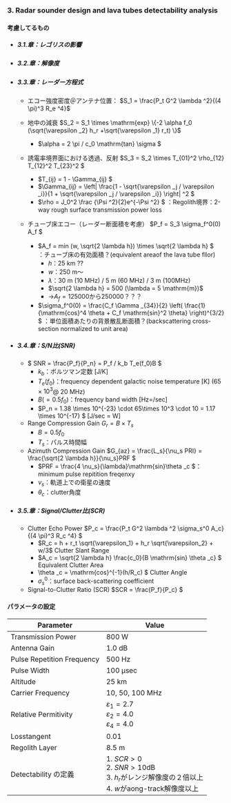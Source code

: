 ### 3. Radar sounder design and lava tubes detectability analysis
#### 考慮してるもの
- ##### 3.1.章：レゴリスの影響
- ##### 3.2.章：解像度
- ##### 3.3.章：レーダー方程式
    - エコー強度密度＠アンテナ位置： 
    $S_1 = \frac{P_t G^2 \lambda ^2}{(4 \pi)^3 R_e ^4}$

    - 地中の減衰
    $S_2 = S_1 \times \mathrm{exp} \{-2 \alpha f_0 (\sqrt{\varepsilon _2} h_r +\sqrt{\varepsilon _1} r_t) \}$
        - $\alpha = 2 \pi / c_0 \mathrm{tan} \sigma $

    - 誘電率境界面における透過、反射
    $S_3 = S_2 \times T_{01}^2 \rho_{12} T_{12}^2 T_{23}^2 $
        - $T_{ij} = 1 - \Gamma_{ij} $
        - $\Gamma_{ij} = \left| \frac{1 - \sqrt{\varepsilon _j / \varepsilon _i}}{1 + \sqrt{\varepsilon _j / \varepsilon _i}} \right| ^2 $
        - $\rho = J_0^2 \frac {\Psi ^2}{2}e^{-\Psi ^2}  $ 
        ：Regolith境界：2-way rough surface transmission power loss

    - チューブ床エコー（レーダー断面積を考慮）
    $P_f = S_3 \sigma_f^0(0) A_f  $
        - $A_f = min (w, \sqrt{2 \lambda h}) \times \sqrt{2 \lambda h} $　
        ：チューブ床の有効面積？(equivalent areaof the lava tube fllor) 
            - $h$：25 km ??
            - $w$：250 m〜
            - $\lambda$：30 m (10 MHz) / 5 m (60 MHz) / 3 m (100MHz)
            - $\sqrt{2 \lambda h} =  500 (\lambda = 5 \mathrm{m})$
            - →$A_f = 125000$から$250000$？？？
        - $\sigma_f^0(0) =  \frac{C_f \Gamma _{34}}{2} \left( \frac{1}{\mathrm{cos}^4 \theta + C_f \mathrm{sin}^2 \theta} \right)^{3/2} $ 
        ：単位面積あたりの背景散乱断面積？(backscattering cross-section normalized to unit area)
- ##### 3.4.章：S/N比(SNR)
    - $ SNR = \frac{P_f}{P_n} = P_f / k_b T_e(f_0)B $
        - $k_b$：ボルツマン定数 [J/K]
        - $T_e(f_0)$：frequency dependent galactic noise temperature [K] ($65\times 10^3$@ 20 MHz)
        - $B (= 0.5f_0)$：frequency band width [Hz=/sec]
        - $P_n = 1.38 \times 10^{-23} \cdot 65\times 10^3 \cdot 10 = 1.17 \times 10^{-17} $ [J/sec = W]
    - Range Compression Gain
        $G_r = B \times T_s$
        - $B = 0.5 f_0$
        - $T_s$：パルス時間幅
    - Azimuth Compression Gain
    $G_{az} = \frac{L_s}{\nu_s PRI} = \frac{\sqrt{2 \lambda h}}{\nu_s}PRF $
        - $PRF = \frac{4 \nu_s}{\lambda}\mathrm{sin}\theta _c $：minimum pulse repitition freqenxy
        - $\nu_s$：軌道上での衛星の速度
        - $\theta_c$：clutter角度
- ##### 3.5.章：Signal/Clutter比(SCR)
    - Clutter Echo Power
    $P_c = \frac{P_t G^2 \lambda ^2 \sigma_s^0 A_c}{(4 \pi)^3 R_c ^4} $
        - $R_c =  h + r_t \sqrt{\varepsilon_1} + h_r \sqrt{\varepsilon_2} + w/3$
        Clutter Slant Range
        - $A_c = \sqrt{2 \lambda h} \frac{c_0}{B \mathrm{sin} \theta _c} $
        Equivalent Clutter Area
        - \theta _c = \mathrm{cos}^{-1}(h/R_c) $
        Clutter Angle
        - $\sigma_s^0$：surface back-scattering coefficient
    - Signal-to-Clutter Ratio (SCR)
    $SCR = \frac{P_f}{P_c} $


#### パラメータの設定
Parameter | Value
--- | ---
Transmission Power | 800 W
Antenna Gain | 1.0 dB
Pulse Repetition Frequency | 500 Hz 
Pulse Width | 100 μsec
Altitude | 25 km 
Carrier Frequency | 10, 50, 100 MHz 
Relative Permitivity | $\varepsilon_1 = 2.7$ <br> $\varepsilon_2 = 4.0$ <br> $\varepsilon_4 = 4.0$
Losstangent | 0.01
Regolith Layer | 8.5 m
Detectability の定義| 1. $SCR>0$ <br> 2. $SNR>10 \mathrm{dB}$ <br> 3.  $h_r$がレンジ解像度の２倍以上 <br> 4. $w$がaong-track解像度以上